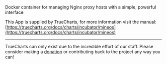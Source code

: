 Docker container for managing Nginx proxy hosts with a simple, powerful interface

This App is supplied by TrueCharts, for more information visit the manual: [https://truecharts.org/docs/charts/incubator/mineos](https://truecharts.org/docs/charts/incubator/mineos)

---

TrueCharts can only exist due to the incredible effort of our staff.
Please consider making a [donation](https://truecharts.org/docs/about/sponsor) or contributing back to the project any way you can!